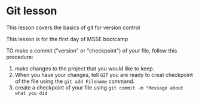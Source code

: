 # Git lesson

This lesson covers the basics of git for version control

This lesson is for the first day of MSSE bootcamp

TO make a commit ("version" or "checkpoint") of your file, follow this procedure:

1. make changes to the project that you would like to keep.
2. When you have your changes, tell `GIT` you are ready to creat checkpoint of the file using the `git add Filename` command. 
3. create a checkpoint of your file using `git commit -m "Message about what you did`